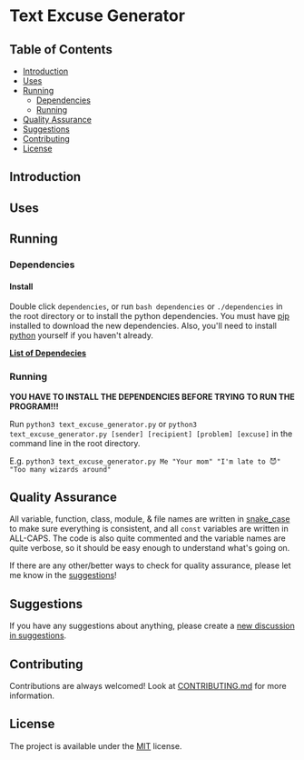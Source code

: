 # Text Excuse Generator

## Table of Contents

- [Introduction](#introduction)
- [Uses](#uses)
- [Running](#running)
    - [Dependencies](#dependencies)
    - [Running](#running-1)
- [Quality Assurance](#quality-assurance)
- [Suggestions](#suggestions)
- [Contributing](#contributing)
- [License](#license)

## Introduction



## Uses



## Running

### Dependencies

#### Install

Double click `dependencies`, or run `bash dependencies` or `./dependencies` in the root directory or to install the python dependencies. You must have [pip](https://pip.pypa.io/en/stable/installation/) installed to download the new dependencies. Also, you'll need to install [python](https://www.python.org/downloads/) yourself if you haven't already.

**[List of Dependecies](DEPENDENCIES.md)**

### Running

**YOU HAVE TO INSTALL THE DEPENDENCIES BEFORE TRYING TO RUN THE PROGRAM!!!**

Run `python3 text_excuse_generator.py` or `python3 text_excuse_generator.py [sender] [recipient] [problem] [excuse]` in the command line in the root directory.

E.g. `python3 text_excuse_generator.py Me "Your mom" "I'm late to 😈" "Too many wizards around"`

## Quality Assurance
All variable, function, class, module, & file names are written in [snake_case](https://en.wikipedia.org/wiki/Snake_case) to make sure everything is consistent, and all `const` variables are written in ALL-CAPS. The code is also quite commented and the variable names are quite verbose, so it should be easy enough to understand what's going on.

If there are any other/better ways to check for quality assurance, please let me know in the [suggestions](https://github.com/Huckdirks/Wikipedia_Links_Graph/discussions/new?category=suggestions)!

## Suggestions

If you have any suggestions about anything, please create a [new discussion in suggestions](https://github.com/Huckdirks/Wikipedia_Graph/discussions/new?category=suggestions).

## Contributing

Contributions are always welcomed! Look at [CONTRIBUTING.md](CONTRIBUTING.md) for more information.

## License

The project is available under the [MIT](https://opensource.org/licenses/MIT) license.

